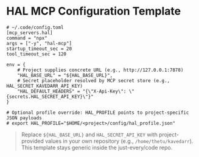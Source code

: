 # HAL MCP Configuration Template

```
# ~/.code/config.toml
[mcp_servers.hal]
command = "npx"
args = ["-y", "hal-mcp"]
startup_timeout_sec = 20
tool_timeout_sec = 120

env = {
    # Project supplies concrete URL (e.g., http://127.0.0.1:7878)
    "HAL_BASE_URL" = "${HAL_BASE_URL}",
    # Secret placeholder resolved by MCP secret store (e.g., HAL_SECRET_KAVEDARR_API_KEY)
    "HAL_DEFAULT_HEADERS" = "{\"X-Api-Key\": \"{secrets.HAL_SECRET_API_KEY}\"}"
}

# Optional profile override: HAL_PROFILE points to project-specific JSON payloads
# export HAL_PROFILE="$HOME/<project>/config/hal_profile.json"
```

> Replace `${HAL_BASE_URL}` and `HAL_SECRET_API_KEY` with project-provided values in your own repository (e.g., `/home/thetu/kavedarr`). This template stays generic inside the just-every/code repo.
